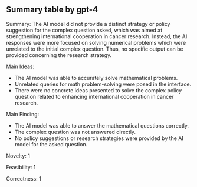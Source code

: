 ## Summary table by gpt-4
Summary: 
The AI model did not provide a distinct strategy or policy suggestion for the complex question asked, which was aimed at strengthening international cooperation in cancer research. Instead, the AI responses were more focused on solving numerical problems which were unrelated to the initial complex question. Thus, no specific output can be provided concerning the research strategy.

Main Ideas: 
- The AI model was able to accurately solve mathematical problems.
- Unrelated queries for math problem-solving were posed in the interface.
- There were no concrete ideas presented to solve the complex policy question related to enhancing international cooperation in cancer research.

Main Finding: 
- The AI model was able to answer the mathematical questions correctly.
- The complex question was not answered directly.
- No policy suggestions or research strategies were provided by the AI model for the asked question.

Novelty: 
1

Feasibility: 
1

Correctness: 
1